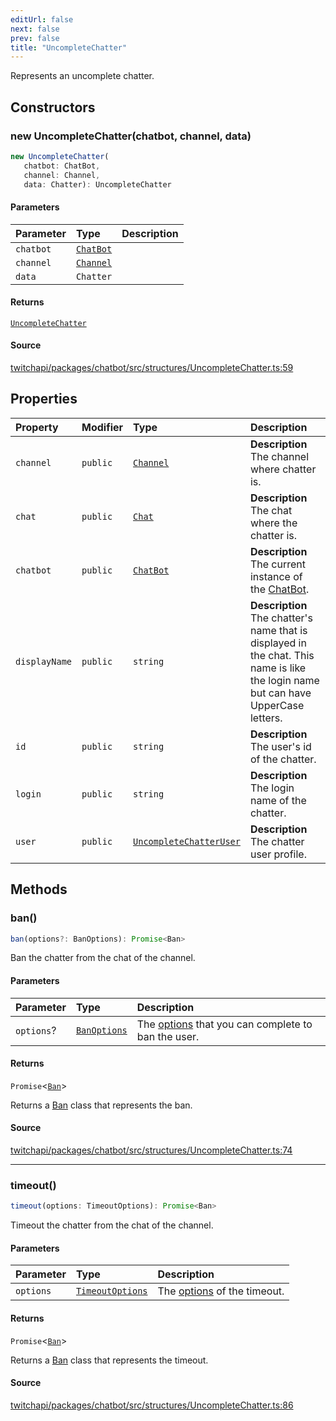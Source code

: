 ```yaml
---
editUrl: false
next: false
prev: false
title: "UncompleteChatter"
---
```


Represents an uncomplete chatter.

## Constructors

### new UncompleteChatter(chatbot, channel, data)

```ts
new UncompleteChatter(
   chatbot: ChatBot, 
   channel: Channel, 
   data: Chatter): UncompleteChatter
```

#### Parameters

| Parameter | Type | Description |
| :------ | :------ | :------ |
| `chatbot` | [`ChatBot`](ChatBot.md) |  |
| `channel` | [`Channel`](Channel.md) |  |
| `data` | `Chatter` |  |

#### Returns

[`UncompleteChatter`](UncompleteChatter.md)

#### Source

[twitchapi/packages/chatbot/src/structures/UncompleteChatter.ts:59](https://github.com/pablornc/twitchapi//blob/b274026/packages/chatbot/src/structures/UncompleteChatter.ts#L59)

## Properties

| Property | Modifier | Type | Description |
| :------ | :------ | :------ | :------ |
| `channel` | `public` | [`Channel`](Channel.md) | **Description**<br />The channel where chatter is. |
| `chat` | `public` | [`Chat`](Chat.md) | **Description**<br />The chat where the chatter is. |
| `chatbot` | `public` | [`ChatBot`](ChatBot.md) | **Description**<br />The current instance of the [ChatBot](../../api/chatbot/classes/chatbot). |
| `displayName` | `public` | `string` | **Description**<br />The chatter's name that is displayed in the chat. This name is like the login name but can have UpperCase letters. |
| `id` | `public` | `string` | **Description**<br />The user's id of the chatter. |
| `login` | `public` | `string` | **Description**<br />The login name of the chatter. |
| `user` | `public` | [`UncompleteChatterUser`](UncompleteChatterUser.md) | **Description**<br />The chatter user profile. |

## Methods

### ban()

```ts
ban(options?: BanOptions): Promise<Ban>
```

Ban the chatter from the chat of the channel.

#### Parameters

| Parameter | Type | Description |
| :------ | :------ | :------ |
| `options`? | [`BanOptions`](../interfaces/BanOptions.md) | The [options](../../api/chatbot/interfaces/banoptions) that you can complete to ban the user. |

#### Returns

`Promise`\<[`Ban`](Ban.md)\>

Returns a [Ban](../../api/chatbot/classes/ban) class that represents the ban.

#### Source

[twitchapi/packages/chatbot/src/structures/UncompleteChatter.ts:74](https://github.com/pablornc/twitchapi//blob/b274026/packages/chatbot/src/structures/UncompleteChatter.ts#L74)

***

### timeout()

```ts
timeout(options: TimeoutOptions): Promise<Ban>
```

Timeout the chatter from the chat of the channel.

#### Parameters

| Parameter | Type | Description |
| :------ | :------ | :------ |
| `options` | [`TimeoutOptions`](../interfaces/TimeoutOptions.md) | The [options](../../api/chatbot/interfaces/timeoutoptions) of the timeout. |

#### Returns

`Promise`\<[`Ban`](Ban.md)\>

Returns a [Ban](../../api/chatbot/classes/ban) class that represents the timeout.

#### Source

[twitchapi/packages/chatbot/src/structures/UncompleteChatter.ts:86](https://github.com/pablornc/twitchapi//blob/b274026/packages/chatbot/src/structures/UncompleteChatter.ts#L86)
